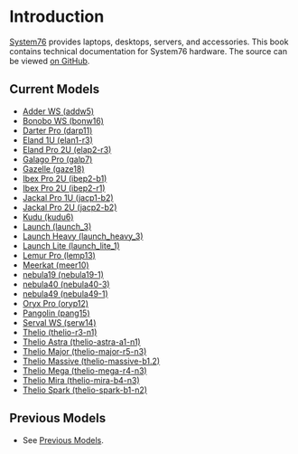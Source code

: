 # Introduction

[System76](https://system76.com) provides laptops, desktops, servers, and accessories.
This book contains technical documentation for System76 hardware.
The source can be viewed [on GitHub](https://github.com/system76/tech-docs).

## Current Models

- [Adder WS (addw5)](models/addw5/README.md)
- [Bonobo WS (bonw16)](models/bonw16/README.md)
- [Darter Pro (darp11)](models/darp11/README.md)
- [Eland 1U (elan1-r3)](models/elan1-r3/README.md)
- [Eland Pro 2U (elap2-r3)](models/elap2-r3/README.md)
- [Galago Pro (galp7)](models/galp7/README.md)
- [Gazelle (gaze18)](models/gaze18/README.md)
- [Ibex Pro 2U (ibep2-b1)](models/ibep2-b1/README.md)
- [Ibex Pro 2U (ibep2-r1)](models/ibep2-r1/README.md)
- [Jackal Pro 1U (jacp1-b2)](models/jacp1-b2/README.md)
- [Jackal Pro 2U (jacp2-b2)](models/jacp2-b2/README.md)
- [Kudu (kudu6)](models/kudu6/README.md)
- [Launch (launch\_3)](models/launch_3/README.md)
- [Launch Heavy (launch\_heavy\_3)](models/launch_heavy_3/README.md)
- [Launch Lite (launch\_lite\_1)](models/launch_lite_1/README.md)
- [Lemur Pro (lemp13)](models/lemp13/README.md)
- [Meerkat (meer10)](models/meer10/README.md)
- [nebula19 (nebula19-1)](models/nebula19-1/README.md)
- [nebula40 (nebula40-3)](models/nebula40-3/README.md)
- [nebula49 (nebula49-1)](models/nebula49-1/README.md)
- [Oryx Pro (oryp12)](models/oryp12/README.md)
- [Pangolin (pang15)](models/pang15/README.md)
- [Serval WS (serw14)](models/serw14/README.md)
- [Thelio (thelio-r3-n1)](models/thelio-r3-n1/README.md)
- [Thelio Astra (thelio-astra-a1-n1)](models/thelio-astra-a1-n1/README.md)
- [Thelio Major (thelio-major-r5-n3)](models/thelio-major-r5-n3/README.md)
- [Thelio Massive (thelio-massive-b1.2)](models/thelio-massive-b1.2/README.md)
- [Thelio Mega (thelio-mega-r4-n3)](models/thelio-mega-r4-n3/README.md)
- [Thelio Mira (thelio-mira-b4-n3)](models/thelio-mira-b4-n3/README.md)
- [Thelio Spark (thelio-spark-b1-n2)](models/thelio-spark-b1-n2/README.md)

## Previous Models

- See [Previous Models](archive.md).
